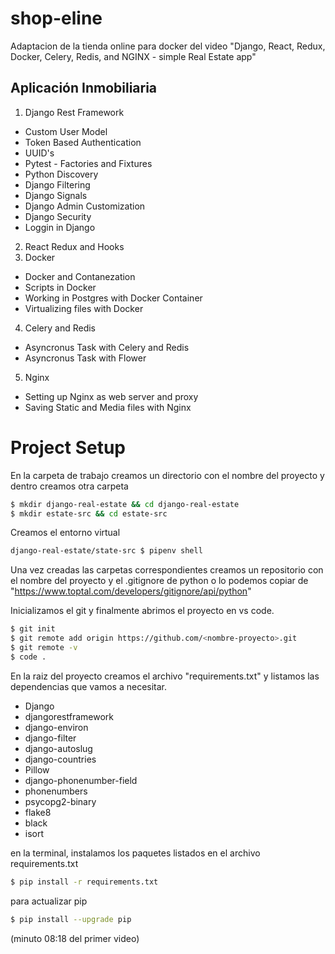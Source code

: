 # shop-eline
Adaptacion de la tienda online para docker
del video "Django, React, Redux, Docker, Celery, Redis, and NGINX - simple Real Estate app"

## Aplicación Inmobiliaria

1. Django Rest Framework
  * Custom User Model
  * Token Based Authentication
  * UUID's
  * Pytest - Factories and Fixtures
  * Python Discovery
  * Django Filtering
  * Django Signals
  * Django Admin Customization
  * Django Security
  * Loggin in Django
2. React Redux and Hooks
3. Docker
  * Docker and Contanezation
  * Scripts in Docker
  * Working in Postgres with Docker Container
  * Virtualizing files with Docker
4. Celery and Redis
  * Asyncronus Task with Celery and Redis
  * Asyncronus Task with Flower
5. Nginx
  * Setting up Nginx as web server and proxy
  * Saving Static and Media files with Nginx

# Project Setup

En la carpeta de trabajo creamos un directorio con el nombre del proyecto y dentro creamos otra carpeta

```bash
$ mkdir django-real-estate && cd django-real-estate
$ mkdir estate-src && cd estate-src
```

Creamos el entorno virtual
```bash
django-real-estate/state-src $ pipenv shell
```
Una vez creadas las carpetas correspondientes creamos un repositorio con el nombre del proyecto y el .gitignore de python o lo podemos copiar de "https://www.toptal.com/developers/gitignore/api/python"

Inicializamos el git y finalmente abrimos el proyecto en vs code.

```bash
$ git init
$ git remote add origin https://github.com/<nombre-proyecto>.git
$ git remote -v
$ code .
```
En la raiz del proyecto creamos el archivo "requirements.txt" y listamos las dependencias que vamos a necesitar.
* Django
* djangorestframework
* django-environ
* django-filter
* django-autoslug
* django-countries
* Pillow
* django-phonenumber-field
* phonenumbers
* psycopg2-binary
* flake8
* black
* isort

en la terminal, instalamos los paquetes listados en el archivo requirements.txt

```bash
$ pip install -r requirements.txt
```
para actualizar pip

```bash
$ pip install --upgrade pip
```
(minuto 08:18 del primer video)
